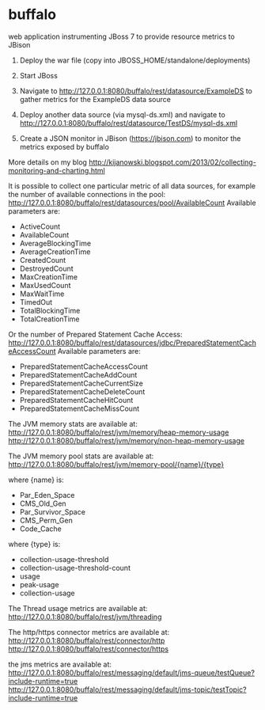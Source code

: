 buffalo
=======

web application instrumenting JBoss 7 to provide resource metrics to JBison

1. Deploy the war file (copy into JBOSS_HOME/standalone/deployments)

2. Start JBoss

3. Navigate to http://127.0.0.1:8080/buffalo/rest/datasource/ExampleDS to gather metrics for the ExampleDS data source

4. Deploy another data source (via mysql-ds.xml) and navigate to http://127.0.0.1:8080/buffalo/rest/datasource/TestDS/mysql-ds.xml

5. Create a JSON monitor in JBison (https://jbison.com) to monitor the metrics exposed by buffalo

More details on my blog http://kijanowski.blogspot.com/2013/02/collecting-monitoring-and-charting.html

It is possible to collect one particular metric of all data sources, for example the number of available connections in the pool:
http://127.0.0.1:8080/buffalo/rest/datasources/pool/AvailableCount
Available parameters are:
* ActiveCount
* AvailableCount
* AverageBlockingTime
* AverageCreationTime
* CreatedCount
* DestroyedCount
* MaxCreationTime
* MaxUsedCount
* MaxWaitTime
* TimedOut
* TotalBlockingTime
* TotalCreationTime

Or the number of Prepared Statement Cache Access:
http://127.0.0.1:8080/buffalo/rest/datasources/jdbc/PreparedStatementCacheAccessCount
Available parameters are:
* PreparedStatementCacheAccessCount
* PreparedStatementCacheAddCount
* PreparedStatementCacheCurrentSize
* PreparedStatementCacheDeleteCount
* PreparedStatementCacheHitCount
* PreparedStatementCacheMissCount

The JVM memory stats are available at:
http://127.0.0.1:8080/buffalo/rest/jvm/memory/heap-memory-usage
http://127.0.0.1:8080/buffalo/rest/jvm/memory/non-heap-memory-usage

The JVM memory pool stats are available at:
http://127.0.0.1:8080/buffalo/rest/jvm/memory-pool/{name}/{type}

where {name} is:
* Par_Eden_Space
* CMS_Old_Gen
* Par_Survivor_Space
* CMS_Perm_Gen
* Code_Cache

where {type} is:
* collection-usage-threshold
* collection-usage-threshold-count
* usage
* peak-usage
* collection-usage

The Thread usage metrics are available at:
http://127.0.0.1:8080/buffalo/rest/jvm/threading

The http/https connector metrics are available at:
http://127.0.0.1:8080/buffalo/rest/connector/http
http://127.0.0.1:8080/buffalo/rest/connector/https

the jms metrics are available at:
http://127.0.0.1:8080/buffalo/rest/messaging/default/jms-queue/testQueue?include-runtime=true
http://127.0.0.1:8080/buffalo/rest/messaging/default/jms-topic/testTopic?include-runtime=true
